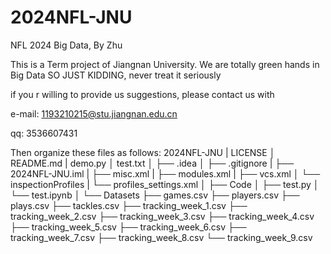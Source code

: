 # 2024NFL-JNU
NFL 2024 Big Data, By Zhu

This is a Term project of Jiangnan University. We are totally green hands in Big Data
SO JUST KIDDING, never treat it seriously

if you r willing to provide us suggestions, please contact us with

e-mail: 1193210215@stu.jiangnan.edu.cn

qq: 3536607431

Then organize these files as follows:
2024NFL-JNU
|   LICENSE
│   README.md
|   demo.py
│   test.txt
│
├── .idea
│   ├── .gitignore
|   ├── 2024NFL-JNU.iml
|   ├── misc.xml
|   ├── modules.xml
|   ├── vcs.xml
│   └── inspectionProfiles
|       └── profiles_settings.xml
│
├── Code
│   ├── test.py
│   └── test.ipynb
│
└── Datasets
    ├── games.csv
    ├── players.csv
    ├── plays.csv
    ├── tackles.csv
    ├── tracking_week_1.csv
    ├── tracking_week_2.csv
    ├── tracking_week_3.csv
    ├── tracking_week_4.csv
    ├── tracking_week_5.csv
    ├── tracking_week_6.csv
    ├── tracking_week_7.csv
    ├── tracking_week_8.csv
    └── tracking_week_9.csv
